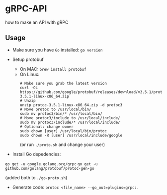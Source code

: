# gRPC-API

how to make an API with gRPC

## Usage

* Make sure you have `Go` installed: `go version`
* Setup protobuf
  * On MAC: `brew install protobuf`
  * On Linux: 
    ```
    # Make sure you grab the latest version
    curl -OL https://github.com/google/protobuf/releases/download/v3.5.1/protoc-3.5.1-linux-x86_64.zip
    # Unzip
    unzip protoc-3.5.1-linux-x86_64.zip -d protoc3
    # Move protoc to /usr/local/bin/
    sudo mv protoc3/bin/* /usr/local/bin/
    # Move protoc3/include to /usr/local/include/
    sudo mv protoc3/include/* /usr/local/include/
    # Optional: change owner
    sudo chown [user] /usr/local/bin/protoc
    sudo chown -R [user] /usr/local/include/google
    ```
    (or run `./proto.sh` and change your user)

* Install Go depedencies:

`go get -u google.golang.org/grpc`
`go get -u github.com/golang/protobuf/protoc-gen-go`

(added both to `./go-proto.sh`)

* Generate code: `protoc <file_name> --go_out=plugins=grpc:.`

